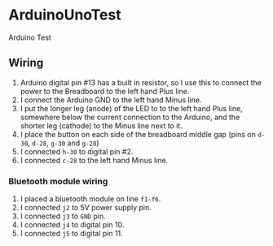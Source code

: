 # ArduinoUnoTest
Arduino Test

## Wiring

1. Arduino digital pin #13 has a built in resistor, so I use this to connect the power to the Breadboard to the left hand Plus line.
2. I connect the Arduino GND to the left hand Minus line.
3. I put the longer leg (anode) of the LED to to the left hand Plus line, somewhere below the current connection to the Arduino, and the shorter leg (cathode) to the Minus line next to it.
4. I place the button on each side of the breadboard middle gap (pins on `d-30`, `d-28`, `g-30` and `g-28`)
5. I connected `h-30` to digital pin #2.
6. I connected `c-28` to the left hand Minus line.

### Bluetooth module wiring
1. I placed a bluetooth module on line `f1-f6`.
2. I connected `j2` to 5V power supply pin.
3. I connected `j3` to `GND` pin.
4. I connected `j4` to digital pin 10.
5. I connected `j5` to digital pin 11.
